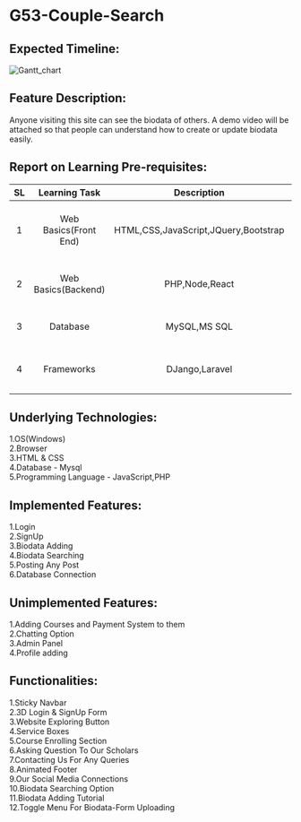 # G53-Couple-Search


Expected Timeline:
------------------
![Gantt_chart](https://user-images.githubusercontent.com/52985563/117701379-0271b700-b17c-11eb-98e0-f1b294c7bf1b.jpg)

Feature Description:
--------------------
Anyone visiting this site can see the biodata of others. A demo video will be attached so that people can understand how to create or update biodata easily. 


Report on Learning Pre-requisites:
----------------------------------

|   SL   |    Learning Task    |   Description   |   Status   |    Comment    |
|:------:|:-------------------:|:---------------:|:----------:|:-------------:|
|1| Web Basics(Front End)|HTML,CSS,JavaScript,JQuery,Bootstrap | ![](https://img.shields.io/badge/HTML-Learned%20-green)![](https://img.shields.io/badge/CSS-Learned%20-green)![](https://img.shields.io/badge/JavaScript%20-Learning%20-red)![](https://img.shields.io/badge/JQuery%20-Critical%20-red)![](https://img.shields.io/badge/Bootstrap%20-Critical%20-red)|Green color means "Learned",Red color means "Have to learn",Blue color means "Will try to learn" |
|2| Web Basics(Backend) | PHP,Node,React | ![](    https://img.shields.io/badge/PHP-Critical%20-red)![](    https://img.shields.io/badge/Node-Critical%20-red)![](  https://img.shields.io/badge/React-Critical%20-red)   |  Mehjabin(2018331090) will try to learn "Node" and I(2018331122) will try to learn "React"  |
|3|  Database  |   MySQL,MS SQL  |  ![](  https://img.shields.io/badge/MySQL-Critical%20-red)![](     https://img.shields.io/badge/MS%20SQL-Critical%20-blue)   |  If we get enough time we will try to learn MS SQL  |
|4|  Frameworks  |  DJango,Laravel  | ![]( https://img.shields.io/badge/DJango-Critical%20-red)![](  https://img.shields.io/badge/Laravel-Critical%20-red  )      | Mehjabin(2018331090) will try to learn "Laravel" and I(2018331122) will try to learn "DJango"  |


Underlying Technologies:
------------------------
1.OS(Windows)<br/>
2.Browser<br/>
3.HTML & CSS<br/>
4.Database - Mysql<br/>
5.Programming Language - JavaScript,PHP

Implemented Features:
---------------------
1.Login<br/>
2.SignUp<br/>
3.Biodata Adding<br/>
4.Biodata Searching<br/>
5.Posting Any Post<br/>
6.Database Connection

Unimplemented Features:
-----------------------
1.Adding Courses and Payment System to them<br/>
2.Chatting Option<br/>
3.Admin Panel<br/>
4.Profile adding

Functionalities:
----------------
1.Sticky Navbar<br/>
2.3D Login & SignUp Form<br/>
3.Website Exploring Button<br/>
4.Service Boxes<br/>
5.Course Enrolling Section<br/>
6.Asking Question To Our Scholars<br/>
7.Contacting Us For Any Queries<br/>
8.Animated Footer<br/>
9.Our Social Media Connections<br/>
10.Biodata Searching Option<br/>
11.Biodata Adding Tutorial<br/>
12.Toggle Menu For Biodata-Form Uploading<br/>





